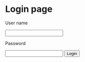 <!DOCTYPE.html>
<html>
<head>
    <title>Login Page</title>
</head>
<body>
<h1>Login page</h1>
<p>User name</p>
<input type="user name">
<p>Password</p>
<input type="password">
<button>Login</button>
</body>
</html>
